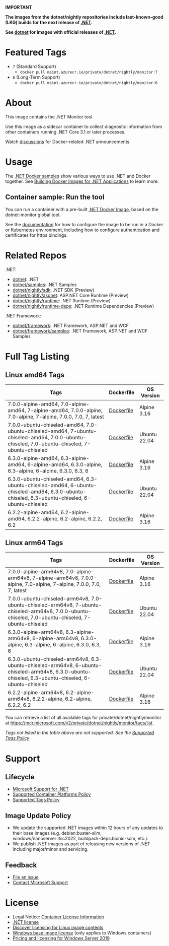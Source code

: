 **IMPORTANT**

**The images from the dotnet/nightly repositories include last-known-good (LKG) builds for the next release of [.NET](https://github.com/dotnet/core).**

**See [dotnet](https://hub.docker.com/_/microsoft-private-dotnet-monitor/) for images with official releases of [.NET](https://github.com/dotnet/core).**

# Featured Tags

* `7` (Standard Support)
  * `docker pull msint.azurecr.io/private/dotnet/nightly/monitor:7`
* `6` (Long-Term Support)
  * `docker pull msint.azurecr.io/private/dotnet/nightly/monitor:6`

# About

This image contains the .NET Monitor tool.

Use this image as a sidecar container to collect diagnostic information from other containers running .NET Core 3.1 or later processes.

Watch [discussions](https://github.com/dotnet/dotnet-docker/discussions/categories/announcements) for Docker-related .NET announcements.

# Usage

The [.NET Docker samples](https://github.com/dotnet/dotnet-docker/blob/main/samples/README.md) show various ways to use .NET and Docker together. See [Building Docker Images for .NET Applications](https://docs.microsoft.com/dotnet/core/docker/building-net-docker-images) to learn more.

## Container sample: Run the tool

You can run a container with a pre-built [.NET Docker Image](https://hub.docker.com/_/microsoft-dotnet-monitor/), based on the dotnet-monitor global tool.

See the [documentation](https://go.microsoft.com/fwlink/?linkid=2158052) for how to configure the image to be run in a Docker or Kubernetes environment, including how to configure authentication and certificates for https bindings.

# Related Repos

.NET:

* [dotnet](https://hub.docker.com/_/microsoft-dotnet/): .NET
* [dotnet/samples](https://hub.docker.com/_/microsoft-dotnet-samples/): .NET Samples
* [dotnet/nightly/sdk](https://hub.docker.com/_/microsoft-dotnet-nightly-sdk/): .NET SDK (Preview)
* [dotnet/nightly/aspnet](https://hub.docker.com/_/microsoft-dotnet-nightly-aspnet/): ASP.NET Core Runtime (Preview)
* [dotnet/nightly/runtime](https://hub.docker.com/_/microsoft-dotnet-nightly-runtime/): .NET Runtime (Preview)
* [dotnet/nightly/runtime-deps](https://hub.docker.com/_/microsoft-dotnet-nightly-runtime-deps/): .NET Runtime Dependencies (Preview)

.NET Framework:

* [dotnet/framework](https://hub.docker.com/_/microsoft-dotnet-framework/): .NET Framework, ASP.NET and WCF
* [dotnet/framework/samples](https://hub.docker.com/_/microsoft-dotnet-framework-samples/): .NET Framework, ASP.NET and WCF Samples

# Full Tag Listing

## Linux amd64 Tags
Tags | Dockerfile | OS Version
-----------| -------------| -------------
7.0.0-alpine-amd64, 7.0-alpine-amd64, 7-alpine-amd64, 7.0.0-alpine, 7.0-alpine, 7-alpine, 7.0.0, 7.0, 7, latest | [Dockerfile](https://github.com/dotnet/dotnet-docker/blob/nightly/src/monitor/7.0/alpine/amd64/Dockerfile) | Alpine 3.16
7.0.0-ubuntu-chiseled-amd64, 7.0-ubuntu-chiseled-amd64, 7-ubuntu-chiseled-amd64, 7.0.0-ubuntu-chiseled, 7.0-ubuntu-chiseled, 7-ubuntu-chiseled | [Dockerfile](https://github.com/dotnet/dotnet-docker/blob/nightly/src/monitor/7.0/ubuntu-chiseled/amd64/Dockerfile) | Ubuntu 22.04
6.3.0-alpine-amd64, 6.3-alpine-amd64, 6-alpine-amd64, 6.3.0-alpine, 6.3-alpine, 6-alpine, 6.3.0, 6.3, 6 | [Dockerfile](https://github.com/dotnet/dotnet-docker/blob/nightly/src/monitor/6.3/alpine/amd64/Dockerfile) | Alpine 3.16
6.3.0-ubuntu-chiseled-amd64, 6.3-ubuntu-chiseled-amd64, 6-ubuntu-chiseled-amd64, 6.3.0-ubuntu-chiseled, 6.3-ubuntu-chiseled, 6-ubuntu-chiseled | [Dockerfile](https://github.com/dotnet/dotnet-docker/blob/nightly/src/monitor/6.3/ubuntu-chiseled/amd64/Dockerfile) | Ubuntu 22.04
6.2.2-alpine-amd64, 6.2-alpine-amd64, 6.2.2-alpine, 6.2-alpine, 6.2.2, 6.2 | [Dockerfile](https://github.com/dotnet/dotnet-docker/blob/nightly/src/monitor/6.2/alpine/amd64/Dockerfile) | Alpine 3.16

## Linux arm64 Tags
Tags | Dockerfile | OS Version
-----------| -------------| -------------
7.0.0-alpine-arm64v8, 7.0-alpine-arm64v8, 7-alpine-arm64v8, 7.0.0-alpine, 7.0-alpine, 7-alpine, 7.0.0, 7.0, 7, latest | [Dockerfile](https://github.com/dotnet/dotnet-docker/blob/nightly/src/monitor/7.0/alpine/arm64v8/Dockerfile) | Alpine 3.16
7.0.0-ubuntu-chiseled-arm64v8, 7.0-ubuntu-chiseled-arm64v8, 7-ubuntu-chiseled-arm64v8, 7.0.0-ubuntu-chiseled, 7.0-ubuntu-chiseled, 7-ubuntu-chiseled | [Dockerfile](https://github.com/dotnet/dotnet-docker/blob/nightly/src/monitor/7.0/ubuntu-chiseled/arm64v8/Dockerfile) | Ubuntu 22.04
6.3.0-alpine-arm64v8, 6.3-alpine-arm64v8, 6-alpine-arm64v8, 6.3.0-alpine, 6.3-alpine, 6-alpine, 6.3.0, 6.3, 6 | [Dockerfile](https://github.com/dotnet/dotnet-docker/blob/nightly/src/monitor/6.3/alpine/arm64v8/Dockerfile) | Alpine 3.16
6.3.0-ubuntu-chiseled-arm64v8, 6.3-ubuntu-chiseled-arm64v8, 6-ubuntu-chiseled-arm64v8, 6.3.0-ubuntu-chiseled, 6.3-ubuntu-chiseled, 6-ubuntu-chiseled | [Dockerfile](https://github.com/dotnet/dotnet-docker/blob/nightly/src/monitor/6.3/ubuntu-chiseled/arm64v8/Dockerfile) | Ubuntu 22.04
6.2.2-alpine-arm64v8, 6.2-alpine-arm64v8, 6.2.2-alpine, 6.2-alpine, 6.2.2, 6.2 | [Dockerfile](https://github.com/dotnet/dotnet-docker/blob/nightly/src/monitor/6.2/alpine/arm64v8/Dockerfile) | Alpine 3.16

You can retrieve a list of all available tags for private/dotnet/nightly/monitor at https://mcr.microsoft.com/v2/private/dotnet/nightly/monitor/tags/list.
<!--End of generated tags-->

*Tags not listed in the table above are not supported. See the [Supported Tags Policy](https://github.com/dotnet/dotnet-docker/blob/main/documentation/supported-tags.md)*

# Support

## Lifecycle

* [Microsoft Support for .NET](https://github.com/dotnet/core/blob/main/microsoft-support.md)
* [Supported Container Platforms Policy](https://github.com/dotnet/dotnet-docker/blob/main/documentation/supported-platforms.md)
* [Supported Tags Policy](https://github.com/dotnet/dotnet-docker/blob/main/documentation/supported-tags.md)

## Image Update Policy

* We update the supported .NET images within 12 hours of any updates to their base images (e.g. debian:buster-slim, windows/nanoserver:ltsc2022, buildpack-deps:bionic-scm, etc.).
* We publish .NET images as part of releasing new versions of .NET including major/minor and servicing.

## Feedback

* [File an issue](https://github.com/dotnet/dotnet-docker/issues/new/choose)
* [Contact Microsoft Support](https://support.microsoft.com/contactus/)

# License

* Legal Notice: [Container License Information](https://aka.ms/mcr/osslegalnotice)
* [.NET license](https://github.com/dotnet/dotnet-docker/blob/main/LICENSE)
* [Discover licensing for Linux image contents](https://github.com/dotnet/dotnet-docker/blob/main/documentation/image-artifact-details.md)
* [Windows base image license](https://docs.microsoft.com/virtualization/windowscontainers/images-eula) (only applies to Windows containers)
* [Pricing and licensing for Windows Server 2019](https://www.microsoft.com/cloud-platform/windows-server-pricing)
